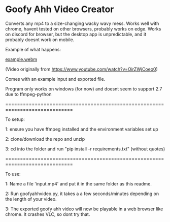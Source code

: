 Goofy Ahh Video Creator
=============================================================================
Converts any mp4 to a size-changing wacky wavy mess.
Works well with chrome, havent tested on other browsers, probably works on edge.
Works on discord for browser, but the desktop app is unpredictable, and it probably doesnt work on mobile.

Example of what happens:

[example.webm](https://user-images.githubusercontent.com/76056631/181926394-43123bd7-54e4-4dda-9020-99137024b87d.webm)

(Video originally from https://www.youtube.com/watch?v=OirZWjCoeo0)


Comes with an example input and exported file.

Program only works on windows (for now) and doesnt seem to support 2.7 due to ffmpeg-python

=============================================================================

To setup:

1: ensure you have ffmpeg installed and the environment variables set up

2: clone/download the repo and unzip

3: cd into the folder and run "pip install -r requirements.txt" (without quotes)


=============================================================================

To use:

1: Name a file 'input.mp4' 
   and put it in the same folder as this readme.

2: Run goofyahhvideo.py, it takes a a few seconds/minutes depending on the length of your video.

3: The exported goofy ahh video will now be playable in a 
   web browser like chrome. It crashes VLC, so dont try that.
   

